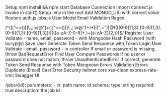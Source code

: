Setup
npm install && npm start
Database Connection
Import connect.js
Invoke in start()
Setup .env in the root
Add MONGO_URI with correct value
Routers
auth.js
jobs.js
User Model
Email Validation Regex

/^(([^<>()[\]\\.,;:\s@"]+(\.[^<>()[\]\\.,;:\s@"]+)*)|(".+"))@((\[[0-9]{1,3}\.[0-9]{1,3}\.[0-9]{1,3}\.[0-9]{1,3}\])|(([a-zA-Z\-0-9]+\.)+[a-zA-Z]{2,}))$/
Register User
Validate - name, email, password - with Mongoose
Hash Password (with bcryptjs)
Save User
Generate Token
Send Response with Token
Login User
Validate - email, password - in controller
If email or password is missing, throw BadRequestError
Find User
Compare Passwords
If no user or password does not match, throw UnauthenticatedError
If correct, generate Token
Send Response with Token
Mongoose Errors
Validation Errors
Duplicate (Email)
Cast Error
Security
helmet
cors
xss-clean
express-rate-limit
Swagger UI

/jobs/{id}:
  parameters:
    - in: path
      name: id
      schema:
        type: string
      required: true
      description: the job id
